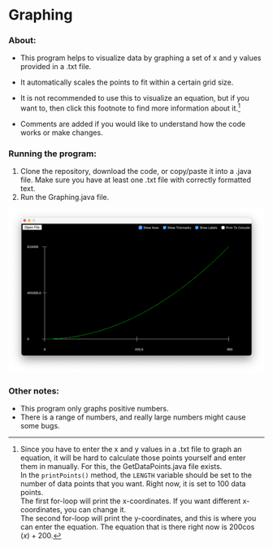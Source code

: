 # Graphing

### About:
- This program helps to visualize data by graphing a set of x and y values provided in a .txt file.
- It automatically scales the points to fit within a certain grid size.
- It is not recommended to use this to visualize an equation, but if you want to, then click this footnote to find more information about it.[^bignote]

- Comments are added if you would like to understand how the code works or make changes.

### Running the program:
1. Clone the repository, download the code, or copy/paste it into a .java file. Make sure you have at least one .txt file with correctly formatted text.
2. Run the Graphing.java file.

![Example](GraphingExample.png)

### Other notes:
- This program only graphs positive numbers.
- There is a range of numbers, and really large numbers might cause some bugs.

[^bignote]: Since you have to enter the x and y values in a .txt file to graph an equation, it will be hard
    to calculate those points yourself and enter them in manually. For this, the GetDataPoints.java file exists.
    <br>In the `printPoints()` method, the `LENGTH` variable should be set to the number of data points that you want. Right now, it is set to 100 data points.
    <br>The first for-loop will print the x-coordinates. If you want different x-coordinates, you can change it.
    <br>The second for-loop will print the y-coordinates, and this is where you can
    enter the equation. The equation that is there right now is $200\cos (x) + 200$.